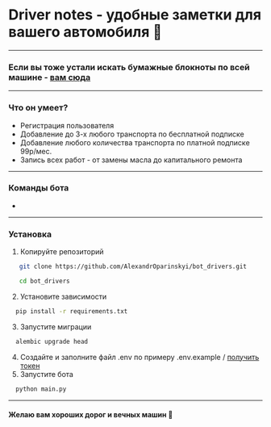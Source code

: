 # Driver notes - удобные заметки для вашего автомобиля 🚗
***
### Если вы тоже устали искать бумажные блокноты по всей машине - [вам сюда](https://web.telegram.org/a/#8013222777)
***
### Что он умеет?
* Регистрация пользователя 
* Добавление до 3-х любого транспорта по бесплатной подписке
* Добавление любого количества транспорта по платной подписке 99р/мес.
* Запись всех работ - от замены масла до капитального ремонта
***
### Команды бота
* 
***
### Установка
1. Копируйте репозиторий
```bash
   git clone https://github.com/AlexandrOparinskyi/bot_drivers.git
```
```bash
   cd bot_drivers
```
2. Установите зависимости
```bash
  pip install -r requirements.txt
```
3. Запустите миграции
```bash
  alembic upgrade head 
```
4. Создайте и заполните файл .env по примеру .env.example / [получить токен](https://web.telegram.org/a/#93372553)
5. Запустите бота
```bash
  python main.py
```
***
#### Желаю вам хороших дорог и вечных машин 💖

